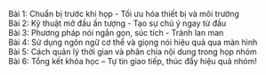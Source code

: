 Bài 1: Chuẩn bị trước khi họp - Tối ưu hóa thiết bị và môi trường  
Bài 2: Kỹ thuật mở đầu ấn tượng - Tạo sự chú ý ngay từ đầu  
Bài 3: Phương pháp nói ngắn gọn, súc tích - Tránh lan man  
Bài 4: Sử dụng ngôn ngữ cơ thể và giọng nói hiệu quả qua màn hình  
Bài 5: Cách quản lý thời gian và phân chia nội dung trong họp nhóm  
Bài 6: Tổng kết khóa học – Tự tin giao tiếp, thúc đẩy hiệu quả nhóm!